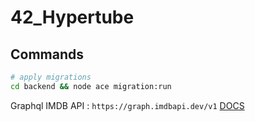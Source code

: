 # 42_Hypertube


## Commands

```bash
# apply migrations
cd backend && node ace migration:run
```

Graphql IMDB API : `https://graph.imdbapi.dev/v1`
[DOCS](https://imdbapi.dev/docs/graphql/quickstart)